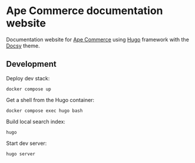 # Ape Commerce documentation website

Documentation website for [Ape Commerce](https://github.com/ApeCommerce) using [Hugo](https://gohugo.io) framework with the [Docsy](https://www.docsy.dev) theme.

## Development

Deploy dev stack:

```
docker compose up
```

Get a shell from the Hugo container:

```
docker compose exec hugo bash
```

Build local search index:

```
hugo
```

Start dev server:

```
hugo server
```
